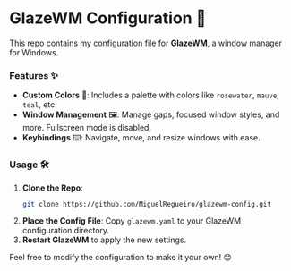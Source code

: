 # GlazeWM Configuration 🚀

This repo contains my configuration file for **GlazeWM**, a window manager for Windows.

### Features ✨

- **Custom Colors** 🎨: Includes a palette with colors like `rosewater`, `mauve`, `teal`, etc.
- **Window Management** 🖼️: Manage gaps, focused window styles, and more. Fullscreen mode is disabled.
- **Keybindings** ⌨️: Navigate, move, and resize windows with ease.

### Usage 🛠️

1. **Clone the Repo**:
   ```sh
   git clone https://github.com/MiguelRegueiro/glazewm-config.git
   ```
2. **Place the Config File**:
   Copy `glazewm.yaml` to your GlazeWM configuration directory.
3. **Restart GlazeWM** to apply the new settings.

Feel free to modify the configuration to make it your own! 😊

